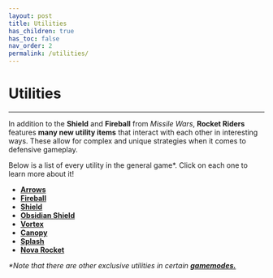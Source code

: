 ```yaml
---
layout: post
title: Utilities
has_children: true
has_toc: false
nav_order: 2
permalink: /utilities/
---
```

# **Utilities**
---

In addition to the **Shield** and **Fireball** from *Missile Wars*, **Rocket Riders** features **many new utility items** that interact with each other in interesting ways. These allow for complex and unique strategies when it comes to defensive gameplay.

Below is a list of every utility in the general game*. Click on each one to learn more about it!

- **[Arrows](https://zeroniaserver.github.io/RocketRidersWiki/utilities/arrows)**
- **[Fireball](https://zeroniaserver.github.io/RocketRidersWiki/utilities/fireball)**
- **[Shield](https://zeroniaserver.github.io/RocketRidersWiki/utilities/shield)**  
- **[Obsidian Shield](https://zeroniaserver.github.io/RocketRidersWiki/utilities/obsidian_shield)**    
- **[Vortex](https://zeroniaserver.github.io/RocketRidersWiki/utilities/vortex)**  
- **[Canopy](https://zeroniaserver.github.io/RocketRidersWiki/utilities/canopy)**  
- **[Splash](https://zeroniaserver.github.io/RocketRidersWiki/utilities/splash)**  
- **[Nova Rocket](https://zeroniaserver.github.io/RocketRidersWiki/utilities/nova_rocket)**

_*Note that there are other exclusive utilities in certain **[gamemodes.](https://zeroniaserver.github.io/RocketRidersWiki/gamemodes)**_